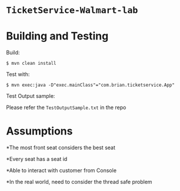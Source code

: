 `TicketService-Walmart-lab`
==

Building and Testing
==

Build:
``` shellsession
$ mvn clean install
```

Test with:
``` shellsession
$ mvn exec:java -D"exec.mainClass"="com.brian.ticketservice.App"
```

Test Output sample:

Please refer the `TestOutputSample.txt` in the repo


Assumptions
==
*The most front seat considers the best seat

*Every seat has a seat id

*Able to interact with customer from Console

*In the real world, need to consider the thread safe problem
